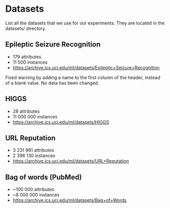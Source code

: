 # Datasets

List all the datasets that we use for our experiments. They are located in the datasets/ directory.

## Epileptic Seizure Recognition
- 179 attributes
- 11 500 instances
- https://archive.ics.uci.edu/ml/datasets/Epileptic+Seizure+Recognition

Fixed warning by adding a name to the first column of the header, instead of a blank value. No data has been changed.

## HIGGS
- 28 attributes
- 11 000 000 instances
- https://archive.ics.uci.edu/ml/datasets/HIGGS

## URL Reputation
- 3 231 961 attributes
- 2 396 130 instances
- https://archive.ics.uci.edu/ml/datasets/URL+Reputation

## Bag of words (PubMed)
- ~100 000 attributes
- ~8 000 000 instances
- https://archive.ics.uci.edu/ml/datasets/Bag+of+Words
